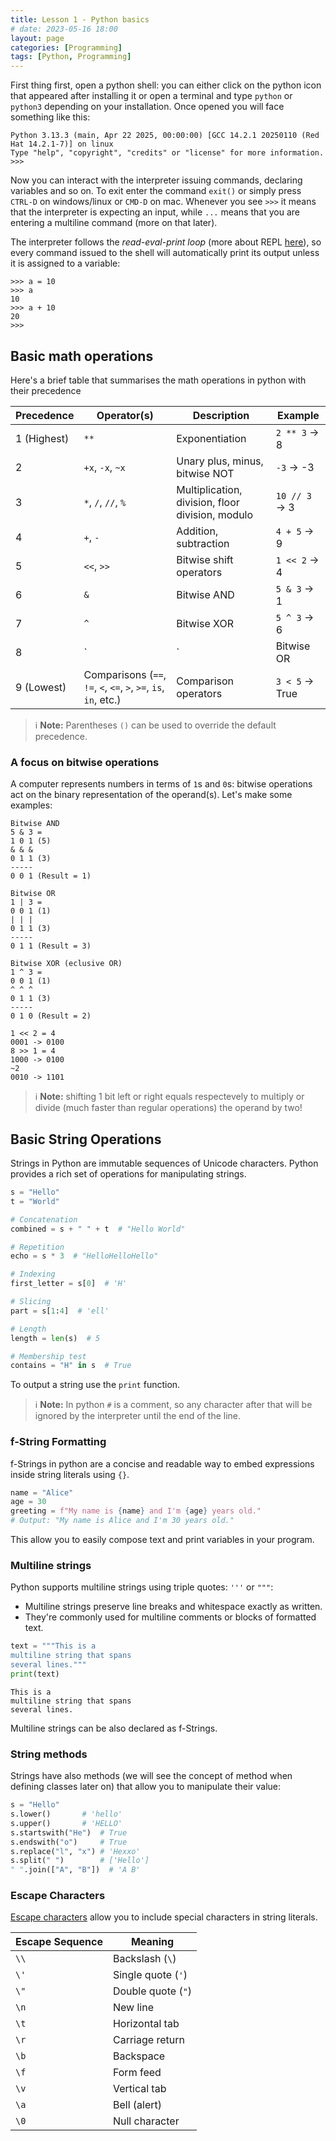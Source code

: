 ```yaml
---
title: Lesson 1 - Python basics
# date: 2023-05-16 18:00
layout: page
categories: [Programming]
tags: [Python, Programming]
---
```


First thing first, open a python shell: you can either click on the python icon that appeared after installing it or open a terminal and type `python` or `python3` depending on your installation.
Once opened you will face something like this:

```text
Python 3.13.3 (main, Apr 22 2025, 00:00:00) [GCC 14.2.1 20250110 (Red Hat 14.2.1-7)] on linux
Type "help", "copyright", "credits" or "license" for more information.
>>>
```

Now you can interact with the interpreter issuing commands, declaring variables and so on.
To exit enter the command `exit()` or simply press `CTRL-D` on windows/linux or `CMD-D` on mac.
Whenever you see `>>>` it means that the interpreter is expecting an input, while `...` means that you are entering a multiline command (more on that later).

The interpreter follows the *read-eval-print loop* (more about REPL [here](https://en.m.wikipedia.org/wiki/Read%E2%80%93eval%E2%80%93print_loop)), so every command issued to the shell will automatically print its output unless it is assigned to a variable:

```text
>>> a = 10
>>> a
10
>>> a + 10
20
>>>
```

## Basic math operations

Here's a brief table that summarises the math operations in python with their precedence

| Precedence | Operator(s)      | Description                         | Example         |
|------------|------------------|-------------------------------------|-----------------|
| 1 (Highest)| `**`             | Exponentiation                      | `2 ** 3` → 8    |
| 2          | `+x`, `-x`, `~x` | Unary plus, minus, bitwise NOT      | `-3` → -3       |
| 3          | `*`, `/`, `//`, `%` | Multiplication, division, floor division, modulo | `10 // 3` → 3 |
| 4          | `+`, `-`         | Addition, subtraction                | `4 + 5` → 9     |
| 5          | `<<`, `>>`       | Bitwise shift operators              | `1 << 2` → 4    |
| 6          | `&`              | Bitwise AND                         | `5 & 3` → 1     |
| 7          | `^`              | Bitwise XOR                         | `5 ^ 3` → 6     |
| 8          | `|`              | Bitwise OR                          | `5 | 3` → 7     |
| 9 (Lowest) | Comparisons (`==`, `!=`, `<`, `<=`, `>`, `>=`, `is`, `in`, etc.) | Comparison operators | `3 < 5` → True |

> ℹ️ **Note:** Parentheses `()` can be used to override the default precedence.

### A focus on bitwise operations

A computer represents numbers in terms of `1`s and `0`s: bitwise operations act on the binary representation of the operand(s). Let's make some examples:

```text
Bitwise AND
5 & 3 =
1 0 1 (5)
& & &
0 1 1 (3)
-----
0 0 1 (Result = 1)
```

```text
Bitwise OR
1 | 3 =
0 0 1 (1)
| | |
0 1 1 (3)
-----
0 1 1 (Result = 3)
```

```text
Bitwise XOR (eclusive OR)
1 ^ 3 =
0 0 1 (1)
^ ^ ^
0 1 1 (3)
-----
0 1 0 (Result = 2)
```


```text
1 << 2 = 4
0001 -> 0100
8 >> 1 = 4
1000 -> 0100
~2
0010 -> 1101
```

 > ℹ️ **Note:** shifting 1 bit left or right equals respectevely to multiply or divide (much faster than regular operations) the operand by two!

## Basic String Operations

Strings in Python are immutable sequences of Unicode characters. Python provides a rich set of operations for manipulating strings.


```python
s = "Hello"
t = "World"

# Concatenation
combined = s + " " + t  # "Hello World"

# Repetition
echo = s * 3  # "HelloHelloHello"

# Indexing
first_letter = s[0]  # 'H'

# Slicing
part = s[1:4]  # 'ell'

# Length
length = len(s)  # 5

# Membership test
contains = "H" in s  # True
```

To output a string use the `print` function.

> ℹ️ **Note:** In python `#` is a comment, so any character after that will be ignored by the interpreter until the end of the line.

### f-String Formatting

f-Strings in python are a concise and readable way to embed expressions inside string literals using `{}`.

```python
name = "Alice"
age = 30
greeting = f"My name is {name} and I'm {age} years old."
# Output: "My name is Alice and I'm 30 years old."
```

This allow you to easily compose text and print variables in your program.

### Multiline strings

Python supports multiline strings using triple quotes: `'''` or `"""`:

- Multiline strings preserve line breaks and whitespace exactly as written.
- They're commonly used for multiline comments or blocks of formatted text.


```python
text = """This is a
multiline string that spans
several lines."""
print(text)
```

```text
This is a
multiline string that spans
several lines.
```

Multiline strings can be also declared as f-Strings.

### String methods

Strings have also methods (we will see the concept of method when defining classes later on) that allow you to manipulate their value:

```python
s = "Hello"
s.lower()       # 'hello'
s.upper()       # 'HELLO'
s.startswith("He")  # True
s.endswith("o")     # True
s.replace("l", "x") # 'Hexxo'
s.split(" ")        # ['Hello']
" ".join(["A", "B"])  # 'A B'
```

### Escape Characters

[Escape characters](https://en.wikipedia.org/wiki/Escape_character) allow you to include special characters in string literals.

| Escape Sequence | Meaning                |
|-----------------|------------------------|
| `\\`            | Backslash (`\`)        |
| `\'`            | Single quote (`'`)     |
| `\"`            | Double quote (`"`)     |
| `\n`            | New line               |
| `\t`            | Horizontal tab         |
| `\r`            | Carriage return        |
| `\b`            | Backspace              |
| `\f`            | Form feed              |
| `\v`            | Vertical tab           |
| `\a`            | Bell (alert)           |
| `\0`            | Null character         |


